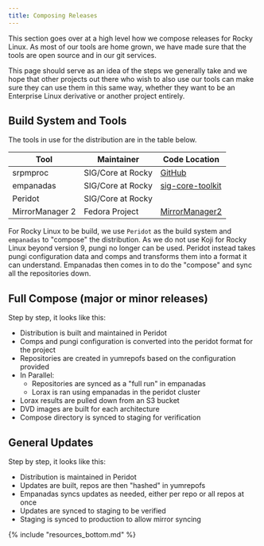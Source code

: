 ```yaml
---
title: Composing Releases
---
```


This section goes over at a high level how we compose releases for Rocky Linux.
As most of our tools are home grown, we have made sure that the tools are open
source and in our git services.

This page should serve as an idea of the steps we generally take and we hope
that other projects out there who wish to also use our tools can make sure they
can use them in this same way, whether they want to be an Enterprise Linux
derivative or another project entirely.

## Build System and Tools

The tools in use for the distribution are in the table below.

| Tool            | Maintainer        | Code Location                                                       |
|-----------------|-------------------|---------------------------------------------------------------------|
| srpmproc        | SIG/Core at Rocky | [GitHub](https://github.com/rocky-linux/srpmproc)                   |
| empanadas       | SIG/Core at Rocky | [sig-core-toolkit](https://github.com/rocky-linux/sig-core-toolkit) |
| Peridot         | SIG/Core at Rocky |                                                                     |
| MirrorManager 2 | Fedora Project    | [MirrorManager2](https://github.com/fedora-infra/mirrormanager2)    |

For Rocky Linux to be build, we use `Peridot` as the build system and
`empanadas` to "compose" the distribution. As we do not use Koji for Rocky
Linux beyond version 9, pungi no longer can be used. Peridot instead takes
pungi configuration data and comps and transforms them into a format it
can understand. Empanadas then comes in to do the "compose" and sync
all the repositories down.

## Full Compose (major or minor releases)

Step by step, it looks like this:

* Distribution is built and maintained in Peridot
* Comps and pungi configuration is converted into the peridot format for the project
* Repositories are created in yumrepofs based on the configuration provided
* In Parallel:
  * Repositories are synced as a "full run" in empanadas
  * Lorax is ran using empanadas in the peridot cluster
* Lorax results are pulled down from an S3 bucket
* DVD images are built for each architecture
* Compose directory is synced to staging for verification

## General Updates

Step by step, it looks like this:

* Distribution is maintained in Peridot
* Updates are built, repos are then "hashed" in yumrepofs
* Empanadas syncs updates as needed, either per repo or all repos at once
* Updates are synced to staging to be verified
* Staging is synced to production to allow mirror syncing

{% include "resources_bottom.md" %}
